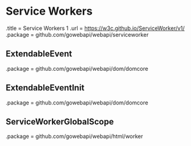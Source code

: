 # Service Workers

.title = Service Workers 1
.url = <https://w3c.github.io/ServiceWorker/v1/>
.package = github.com/gowebapi/webapi/serviceworker

## ExtendableEvent

.package = github.com/gowebapi/webapi/dom/domcore

## ExtendableEventInit

.package = github.com/gowebapi/webapi/dom/domcore

## ServiceWorkerGlobalScope

.package = github.com/gowebapi/webapi/html/worker
